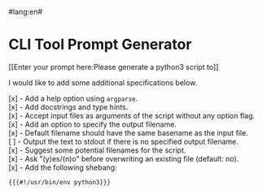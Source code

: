 #lang:en#
# CLI Tool Prompt Generator

[[Enter your prompt here:Please generate a python3 script to]]

I would like to add some additional specifications below.

[x] - Add a help option using `argparse`.  
[x] - Add docstrings and type hints.  
[x] - Accept input files as arguments of the script without any option flag.  
[x] - Add an option to specify the output filename.  
[x] - Default filename should have the same basename as the input file.  
[ ] - Output the text to stdout if there is no specified output filename.  
[x] - Suggest some potential filenames for the script.  
[x] - Ask "(y)es/(n)o" before overwriting an existing file (default: no).  
[x] - Add the following shebang:  
```
{{{#!/usr/bin/env python3}}}
```

